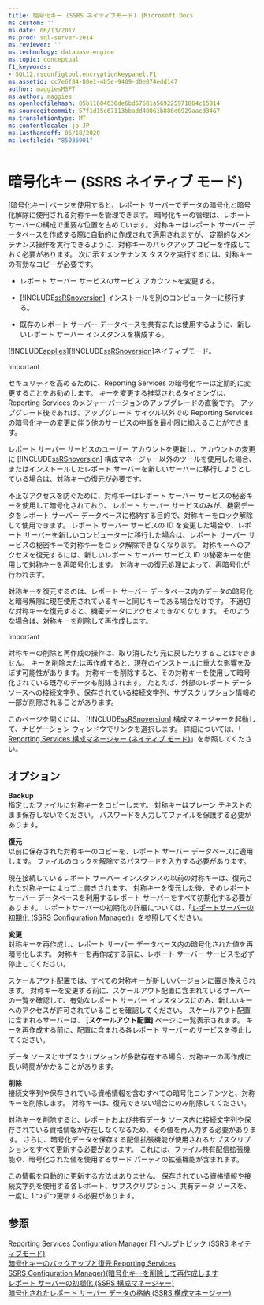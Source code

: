 ```yaml
---
title: 暗号化キー (SSRS ネイティブモード) |Microsoft Docs
ms.custom: ''
ms.date: 06/13/2017
ms.prod: sql-server-2014
ms.reviewer: ''
ms.technology: database-engine
ms.topic: conceptual
f1_keywords:
- SQL12.rsconfigtool.encryptionkeypanel.F1
ms.assetid: cc7e6f84-80e1-4b5e-9409-d0e074edd147
author: maggiesMSFT
ms.author: maggies
ms.openlocfilehash: 05b11804630de6bd57681a569225971864c15814
ms.sourcegitcommit: 57f1d15c67113bbadd40861b886d6929aacd3467
ms.translationtype: MT
ms.contentlocale: ja-JP
ms.lasthandoff: 06/18/2020
ms.locfileid: "85036901"
---
```

# <a name="encryption-keys-ssrs-native-mode"></a>暗号化キー (SSRS ネイティブ モード)
  [暗号化キー] ページを使用すると、レポート サーバーでデータの暗号化と暗号化解除に使用される対称キーを管理できます。 暗号化キーの管理は、レポート サーバーの構成で重要な位置を占めています。 対称キーはレポート サーバー データベースを作成する際に自動的に作成されて適用されますが、 定期的なメンテナンス操作を実行できるように、対称キーのバックアップ コピーを作成しておく必要があります。 次に示すメンテナンス タスクを実行するには、対称キーの有効なコピーが必要です。  
  
-   レポート サーバー サービスのサービス アカウントを変更する。  
  
-   [!INCLUDE[ssRSnoversion](../../includes/ssrsnoversion-md.md)] インストールを別のコンピューターに移行する。  
  
-   既存のレポート サーバー データベースを共有または使用するように、新しいレポート サーバー インスタンスを構成する。  
  
 [!INCLUDE[applies](../../includes/applies-md.md)][!INCLUDE[ssRSnoversion](../../includes/ssrsnoversion-md.md)]ネイティブモード。  
  
> [!IMPORTANT]  
>  セキュリティを高めるために、Reporting Services の暗号化キーは定期的に変更することをお勧めします。 キーを変更する推奨されるタイミングは、Reporting Services のメジャー バージョンのアップグレードの直後です。 アップグレード後であれば、アップグレード サイクル以外での Reporting Services の暗号化キーの変更に伴う他のサービスの中断を最小限に抑えることができます。  
  
 レポート サーバー サービスのユーザー アカウントを更新し、アカウントの変更に [!INCLUDE[ssRSnoversion](../../includes/ssrsnoversion-md.md)] 構成マネージャー以外のツールを使用した場合、またはインストールしたレポート サーバーを新しいサーバーに移行しようとしている場合は、対称キーの復元が必要です。  
  
 不正なアクセスを防ぐために、対称キーはレポート サーバー サービスの秘密キーを使用して暗号化されており、 レポート サーバー サービスのみが、機密データをレポート サーバー データベースに格納する目的で、対称キーをロック解除して使用できます。 レポート サーバー サービスの ID を変更した場合や、レポート サーバーを新しいコンピューターに移行した場合は、レポート サーバー サービスの秘密キーで対称キーをロック解除できなくなります。 対称キーへのアクセスを復元するには、新しいレポート サーバー サービス ID の秘密キーを使用して対称キーを再暗号化します。 対称キーの復元処理によって、再暗号化が行われます。  
  
 対称キーを復元するのは、レポート サーバー データベース内のデータの暗号化と暗号解除に現在使用されているキーと同じキーである場合だけです。 不適切な対称キーを復元すると、機密データにアクセスできなくなります。 そのような場合は、対称キーを削除して再作成します。  
  
> [!IMPORTANT]  
>  対称キーの削除と再作成の操作は、取り消したり元に戻したりすることはできません。 キーを削除または再作成すると、現在のインストールに重大な影響を及ぼす可能性があります。 対称キーを削除すると、その対称キーを使用して暗号化されている既存のデータも削除されます。 たとえば、外部のレポート データ ソースへの接続文字列、保存されている接続文字列、サブスクリプション情報の一部が削除されることがあります。  
  
 このページを開くには、 [!INCLUDE[ssRSnoversion](../../includes/ssrsnoversion-md.md)] 構成マネージャーを起動して、ナビゲーション ウィンドウでリンクを選択します。 詳細については、「 [Reporting Services 構成マネージャー &#40;ネイティブ モード&#41;](../../../2014/sql-server/install/reporting-services-configuration-manager-native-mode.md)」を参照してください。  
  
## <a name="options"></a>オプション  
 **Backup**  
 指定したファイルに対称キーをコピーします。 対称キーはプレーン テキストのまま保存しないでください。 パスワードを入力してファイルを保護する必要があります。  
  
 **復元**  
 以前に保存された対称キーのコピーを、レポート サーバー データベースに適用します。 ファイルのロックを解除するパスワードを入力する必要があります。  
  
 現在接続しているレポート サーバー インスタンスの以前の対称キーは、復元された対称キーによって上書きされます。 対称キーを復元した後、そのレポート サーバー データベースを利用するレポート サーバーをすべて初期化する必要があります。 レポートサーバーの初期化の詳細については、「[レポートサーバーの初期化 &#40;SSRS Configuration Manager&#41;](../../reporting-services/install-windows/ssrs-encryption-keys-initialize-a-report-server.md)」を参照してください。  
  
 **変更**  
 対称キーを再作成し、レポート サーバー データベース内の暗号化された値を再暗号化します。 対称キーを再作成する前に、レポート サーバー サービスを必ず停止してください。  
  
 スケールアウト配置では、すべての対称キーが新しいバージョンに置き換えられます。 対称キーを変更する前に、スケールアウト配置に含まれているサーバーの一覧を確認して、有効なレポート サーバー インスタンスにのみ、新しいキーへのアクセスが許可されていることを確認してください。 スケールアウト配置に含まれるサーバーは、 **[スケールアウト配置]** ページに一覧表示されます。 キーを再作成する前に、配置に含まれる各レポート サーバーのサービスを停止してください。  
  
 データ ソースとサブスクリプションが多数存在する場合、対称キーの再作成に長い時間がかかることがあります。  
  
 **削除**  
 接続文字列や保存されている資格情報を含むすべての暗号化コンテンツと、対称キーを削除します。 対称キーは、復元できない場合にのみ削除してください。  
  
 対称キーを削除すると、レポートおよび共有データ ソース内に接続文字列や保存されている資格情報が存在しなくなるため、その値を再入力する必要があります。 さらに、暗号化データを保存する配信拡張機能が使用されるサブスクリプションをすべて更新する必要があります。 これには、ファイル共有配信拡張機能や、暗号化された値を使用するサード パーティの拡張機能が含まれます。  
  
 この情報を自動的に更新する方法はありません。 保存されている資格情報や接続文字列を使用する各レポート、サブスクリプション、共有データ ソースを、一度に 1 つずつ更新する必要があります。  
  
## <a name="see-also"></a>参照  
 [Reporting Services Configuration Manager F1 ヘルプトピック &#40;SSRS ネイティブモード&#41;](../../../2014/sql-server/install/reporting-services-configuration-manager-f1-help-topics-ssrs-native-mode.md)   
 [暗号化キーのバックアップと復元 Reporting Services](../../reporting-services/install-windows/ssrs-encryption-keys-back-up-and-restore-encryption-keys.md)   
 [SSRS Configuration Manager&#41;&#40;暗号化キーを削除して再作成します](../../reporting-services/install-windows/ssrs-encryption-keys-delete-and-re-create-encryption-keys.md)   
 [レポート サーバーの初期化 &#40;SSRS 構成マネージャー&#41;](../../reporting-services/install-windows/ssrs-encryption-keys-initialize-a-report-server.md)   
 [暗号化されたレポート サーバー データの格納 &#40;SSRS 構成マネージャー&#41;](../../reporting-services/install-windows/ssrs-encryption-keys-store-encrypted-report-server-data.md)  
  
  
